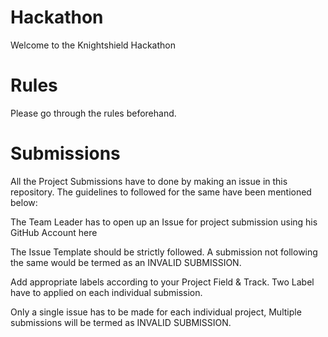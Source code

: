 # Hackathon
Welcome to the Knightshield Hackathon


# Rules

Please go through the rules beforehand.

# Submissions 

All the Project Submissions have to done by making an issue in this repository. The guidelines to followed for the same have been mentioned below:

The Team Leader has to open up an Issue for project submission using his GitHub Account here

The Issue Template should be strictly followed. A submission not following the same would be termed as an INVALID SUBMISSION.

Add appropriate labels according to your Project Field & Track. Two Label have to applied on each individual submission.

Only a single issue has to be made for each individual project, Multiple submissions will be termed as INVALID SUBMISSION.
